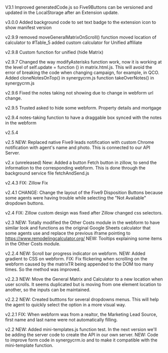 V3.1 Improved generatedCode.js so Five9Buttons can be versioned and updated in the LocalStorage after an Extension update.

v3.0.0
Added background code to set text badge to the extension icon to show manifest version

v2.9.9
removed moveGeneralMatrixOnScroll() function
moved location of calculator to #Table_5
added custom calculator for Unified affiliate

v2.9.8 
Custom function for unified (hide Matrix)

v2.9.7
Changed the way modifyAsterisks function work, now it is working at the level of  self.update = function () in matrix.html.js. 
This will avoid the error of breaking the code when changing campaign, for example, in QCO.
Added cloneNotesOnTop() in synergycrm.js
function takeOverNotes() in synergycrm.js

v2.9.6
Fixed the notes taking not showing due to change in webform url change.

v2.9.5
Trusted asked to hide some webform. Property details and mortgage

v2.9.4
notes-taking function to have a draggable box synced with the notes in the webform

v2.5.4

v2.5
NEW: Replaced native Five9 leads notification with custom Chrome notification with agent's name and photo. This is connected to our API Server.

v2.x (unreleased) New: Added a button Fetch button in zillow, to send the information to the corresponding webform. This is done through the background service file fetchAndSend.js

v2.4.3
FIX: Zillow Fix

v2.4.1
CHANGE: Change the layout of the Five9 Disposition Buttons because some agents were having trouble while selecting the "Not Available" dropdown buttons.

v2.4
FIX: Zillow custom design was fixed after Zillow changed css selectors.

v2.3
NEW: Totally modified the Other Costs module in the webform to have similar look and functions as the original Google Sheets calculator that some agents use and replace the previous iframe pointing to https://www.remodelingcalculator.org/
NEW: Tooltips explaining some items in the Other Costs module.

v2.2.4
NEW: Scroll bar progress indicator on webform.
NEW: Added gradient to CSS on webform.
FIX: Fix flickering when scrolling on the webform caused by the matrixTR being appended to the DOM too many times. So the method was improved.

v2.2.3
NEW: Move the General Matrix and Calculator to a new location when user scrolls. It seems duplicated but is moving from one element location to another, so the inputs can be maintained.

v2.2.2
NEW: Created butttons for several dropdowns menus. This will help the agent to quickly select the option in a more visual way.

v2.2.1
FIX: 
When webform was from a realtor, the Marketing Lead Source, first name and last name were not automatically filling.

v2.2 
NEW: Added mini-templates.js function test. In the next version we'll be adding the server code to create the API in our own server.
NEW: Code to improve form code in synergycrm.io and to make it compatible with the mini-template function.